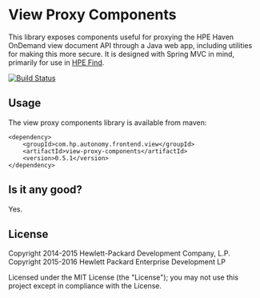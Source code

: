 # View Proxy Components

This library exposes components useful for proxying the HPE Haven OnDemand view document API through a Java web app, 
including utilities for making this more secure. It is designed with Spring MVC in mind, primarily for use in
[HPE Find](https://github.com/hpe-idol/find).

[![Build Status](https://travis-ci.org/hpe-idol/java-view-proxy-components.svg?branch=master)](https://travis-ci.org/hpe-idol/java-view-proxy-components)

## Usage
The view proxy components library is available from maven:

    <dependency>
        <groupId>com.hp.autonomy.frontend.view</groupId>
        <artifactId>view-proxy-components</artifactId>
        <version>0.5.1</version>
    </dependency>

## Is it any good?
Yes.

## License
Copyright 2014-2015 Hewlett-Packard Development Company, L.P.
Copyright 2015-2016 Hewlett Packard Enterprise Development LP

Licensed under the MIT License (the "License"); you may not use this project except in compliance with the License.
